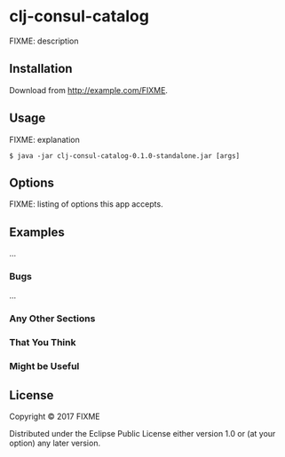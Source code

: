 # clj-consul-catalog

FIXME: description

## Installation

Download from http://example.com/FIXME.

## Usage

FIXME: explanation

    $ java -jar clj-consul-catalog-0.1.0-standalone.jar [args]

## Options

FIXME: listing of options this app accepts.

## Examples

...

### Bugs

...

### Any Other Sections
### That You Think
### Might be Useful

## License

Copyright © 2017 FIXME

Distributed under the Eclipse Public License either version 1.0 or (at
your option) any later version.
